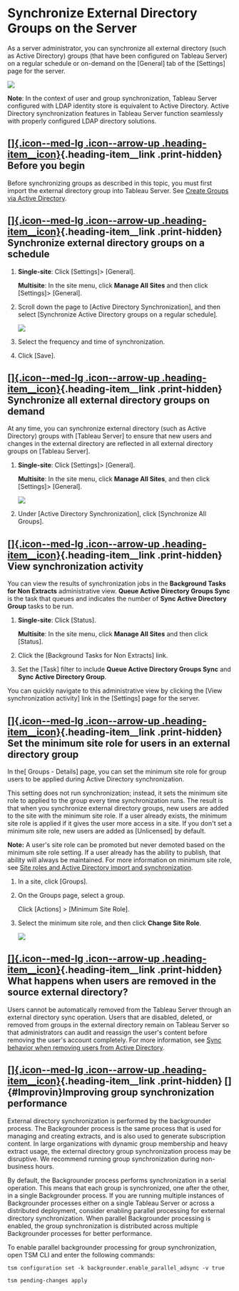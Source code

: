 
Synchronize External Directory Groups on the Server
===================================================
As a server administrator, you can synchronize all external directory
(such as Active Directory) groups (that have been configured on Tableau
Server) on a regular schedule or on-demand on the [General]
tab of the [Settings] page for the server.

![](./Synchronize%20External%20Directory%20Groups%20on%20the%20Server%20-%20Tableau_files/groups_adsync_globalsettings.png)

**Note**: In the context of user and group synchronization, Tableau
Server configured with LDAP identity store is equivalent to Active
Directory. Active Directory synchronization features in Tableau Server
function seamlessly with properly configured LDAP directory solutions.

<div>

[[]{.icon--med-lg .icon--arrow-up .heading-item__icon}](https://help.tableau.com/current/server/en-us/groups_globalsync.htm#){.heading-item__link .print-hidden} Before you begin
---------------------------------------------------------------------------------------------------------------------------------------------------------------------------------

</div>

Before synchronizing groups as described in this topic, you must first
import the external directory group into Tableau Server. See [Create
Groups via Active
Directory](https://help.tableau.com/current/server/en-us/groups_create_ad.htm).

<div>

[[]{.icon--med-lg .icon--arrow-up .heading-item__icon}](https://help.tableau.com/current/server/en-us/groups_globalsync.htm#){.heading-item__link .print-hidden} Synchronize external directory groups on a schedule
--------------------------------------------------------------------------------------------------------------------------------------------------------------------------------------------------------------------

</div>

1.  **Single-site**: Click [Settings]\>
    [General].

    **Multisite**: In the site menu, click **Manage All Sites** and then
    click [Settings]\> [General].

2.  Scroll down the page to [Active Directory
    Synchronization], and then select [Synchronize Active
    Directory groups on a regular schedule].

    ![](./Synchronize%20External%20Directory%20Groups%20on%20the%20Server%20-%20Tableau_files/groups_adsync_globalsettings_schedule.png)

3.  Select the frequency and time of synchronization.

4.  Click [Save].

<div>

[[]{.icon--med-lg .icon--arrow-up .heading-item__icon}](https://help.tableau.com/current/server/en-us/groups_globalsync.htm#){.heading-item__link .print-hidden} Synchronize all external directory groups on demand
--------------------------------------------------------------------------------------------------------------------------------------------------------------------------------------------------------------------

</div>

At any time, you can synchronize external directory (such as Active
Directory) groups with [Tableau Server] to ensure
that new users and changes in the external directory are reflected in
all external directory groups on [Tableau
Server].

1.  **Single-site**: Click [Settings]\>
    [General].

    **Multisite**: In the site menu, click **Manage All Sites**, and
    then click [Settings]\> [General].

    ![](./Synchronize%20External%20Directory%20Groups%20on%20the%20Server%20-%20Tableau_files/groups_adsync_globalsettings_manual.png)

2.  Under [Active Directory Synchronization], click
    [Synchronize All Groups].

<div>

[[]{.icon--med-lg .icon--arrow-up .heading-item__icon}](https://help.tableau.com/current/server/en-us/groups_globalsync.htm#){.heading-item__link .print-hidden} View synchronization activity
----------------------------------------------------------------------------------------------------------------------------------------------------------------------------------------------

</div>

You can view the results of synchronization jobs in the **Background
Tasks for Non Extracts** administrative view. **Queue Active Directory
Groups Sync** is the task that queues and indicates the number of **Sync
Active Directory Group** tasks to be run.

1.  **Single-site**: Click [Status].

    **Multisite**: In the site menu, click **Manage All Sites** and then
    click [Status].

2.  Click the [Background Tasks for Non Extracts] link.

3.  Set the [Task] filter to include **Queue Active
    Directory Groups Sync** and **Sync Active Directory Group**.

You can quickly navigate to this administrative view by clicking the
[View synchronization activity] link in the
[Settings] page for the server.

<div>

[[]{.icon--med-lg .icon--arrow-up .heading-item__icon}](https://help.tableau.com/current/server/en-us/groups_globalsync.htm#){.heading-item__link .print-hidden} Set the minimum site role for users in an external directory group
-----------------------------------------------------------------------------------------------------------------------------------------------------------------------------------------------------------------------------------

</div>

In the[ Groups - Details] page, you can set the minimum site
role for group users to be applied during Active Directory
synchronization.

This setting does not run synchronization; instead, it sets the minimum
site role to applied to the group every time synchronization runs. The
result is that when you synchronize external directory groups, new users
are added to the site with the minimum site role. If a user already
exists, the minimum site role is applied if it gives the user more
access in a site. If you don\'t set a minimum site role, new users are
added as [Unlicensed] by default.

**Note:** A user\'s site role can be promoted but never demoted based on
the minimum site role setting. If a user already has the ability to
publish, that ability will always be maintained. For more information on
minimum site role, see [Site roles and Active Directory import and
synchronization](https://help.tableau.com/current/server/en-us/users_site_roles.htm#MinSiteRoleImport).

1.  In a site, click [Groups].

2.  On the Groups page, select a group.

    Click [Actions] \> [Minimum Site Role].

3.  Select the minimum site role, and then click **Change Site Role**.

    ![](./Synchronize%20External%20Directory%20Groups%20on%20the%20Server%20-%20Tableau_files/qs_adsync_1.png)

<div>

[[]{.icon--med-lg .icon--arrow-up .heading-item__icon}](https://help.tableau.com/current/server/en-us/groups_globalsync.htm#){.heading-item__link .print-hidden} What happens when users are removed in the source external directory? 
---------------------------------------------------------------------------------------------------------------------------------------------------------------------------------------------------------------------------------------

</div>

Users cannot be automatically removed from the Tableau Server through an
external directory sync operation. Users that are disabled, deleted, or
removed from groups in the external directory remain on Tableau Server
so that administrators can audit and reassign the user\'s content before
removing the user\'s account completely. For more information, see [Sync
behavior when removing users from Active
Directory](https://help.tableau.com/current/server/en-us/users_manage_ad.htm#Sync).

<div>

[[]{.icon--med-lg .icon--arrow-up .heading-item__icon}](https://help.tableau.com/current/server/en-us/groups_globalsync.htm#){.heading-item__link .print-hidden} []{#Improvin}Improving group synchronization performance
-------------------------------------------------------------------------------------------------------------------------------------------------------------------------------------------------------------------------

</div>

External directory synchronization is performed by the backgrounder
process. The Backgrounder process is the same process that is used for
managing and creating extracts, and is also used to generate
subscription content. In large organizations with dynamic group
membership and heavy extract usage, the external directory group
synchronization process may be disruptive. We recommend running group
synchronization during non-business hours.

By default, the Backgrounder process performs synchronization in a
serial operation. This means that each group is synchronized, one after
the other, in a single Backgrounder process. If you are running multiple
instances of Backgrounder processes either on a single Tableau Server or
across a distributed deployment, consider enabling parallel processing
for external directory synchronization. When parallel Backgrounder
processing is enabled, the group synchronization is distributed across
multiple Backgrounder processes for better performance.

To enable parallel backgrounder processing for group synchronization,
open TSM CLI and enter the following commands:

`tsm configuration set -k backgrounder.enable_parallel_adsync -v true`

`tsm pending-changes apply`
